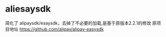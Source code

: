 # aliesaysdk
简化了 alipaysdk/esaysdk，去掉了不必要的加载,是基于原版本2.2.1的修改
原项目地址 https://github.com/alipay/alipay-easysdk
